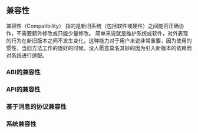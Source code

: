 ## 兼容性
兼容性（Compatibility） 指的是新旧系统（包括软件或硬件）之间能否正确协作，不需要额外修改或只能少量修改。
简单来说就是维护系统或软件，对外表现的行为在新旧版本之间不发生变化，这种能力对于用户来说非常重要，因为使用的惯性，当旧方法工作的很好的时候，没人愿意莫名其妙的因为引入新版本的依赖而对系统进行适配。

### ABI的兼容性

### API的兼容性

### 基于消息的协议兼容性

### 系统兼容性
